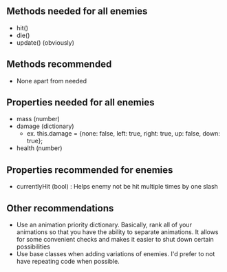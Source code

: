 ## Methods needed for all enemies
- hit()
- die()
- update() (obviously)

## Methods recommended
- None apart from needed

## Properties needed for all enemies
- mass (number)
- damage (dictionary)
  - ex. this.damage = {none: false, left: true, right: true, up: false, down: true};
- health (number)

## Properties recommended for enemies
- currentlyHit (bool) : Helps enemy not be hit multiple times by one slash

## Other recommendations
- Use an animation priority dictionary. Basically, rank all of your animations so that you have the ability to separate animations. It allows for some convenient checks and makes it easier to shut down certain possibilities
- Use base classes when adding variations of enemies. I'd prefer to not have repeating code when possible.
